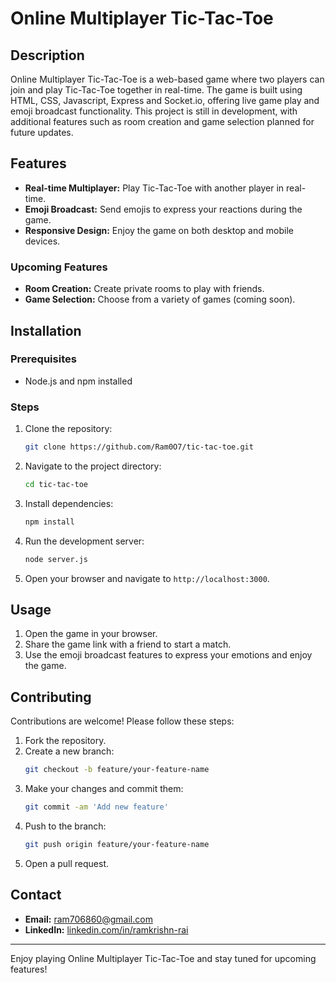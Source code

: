 # Online Multiplayer Tic-Tac-Toe

## Description

Online Multiplayer Tic-Tac-Toe is a web-based game where two players can join and play Tic-Tac-Toe together in real-time. The game is built using HTML, CSS, Javascript, Express and Socket.io, offering live game play and emoji broadcast functionality. This project is still in development, with additional features such as room creation and game selection planned for future updates.

## Features

- **Real-time Multiplayer:** Play Tic-Tac-Toe with another player in real-time.
- **Emoji Broadcast:** Send emojis to express your reactions during the game.
- **Responsive Design:** Enjoy the game on both desktop and mobile devices.

### Upcoming Features

- **Room Creation:** Create private rooms to play with friends.
- **Game Selection:** Choose from a variety of games (coming soon).

## Installation

### Prerequisites

- Node.js and npm installed

### Steps

1. Clone the repository:
    ```sh
    git clone https://github.com/Ram0O7/tic-tac-toe.git
    ```
2. Navigate to the project directory:
    ```sh
    cd tic-tac-toe
    ```
3. Install dependencies:
    ```sh
    npm install
    ```

5. Run the development server:
    ```sh
    node server.js
    ```
6. Open your browser and navigate to `http://localhost:3000`.

## Usage

1. Open the game in your browser.
2. Share the game link with a friend to start a match.
3. Use the emoji broadcast features to express your emotions and enjoy the game.

## Contributing

Contributions are welcome! Please follow these steps:

1. Fork the repository.
2. Create a new branch:
    ```sh
    git checkout -b feature/your-feature-name
    ```
3. Make your changes and commit them:
    ```sh
    git commit -am 'Add new feature'
    ```
4. Push to the branch:
    ```sh
    git push origin feature/your-feature-name
    ```
5. Open a pull request.

## Contact

- **Email:** [ram706860@gmail.com](mailto:ram706860@gmail.com)
- **LinkedIn:** [linkedin.com/in/ramkrishn-rai](https://linkedin.com/in/ramkrishn-rai)

---

Enjoy playing Online Multiplayer Tic-Tac-Toe and stay tuned for upcoming features!
